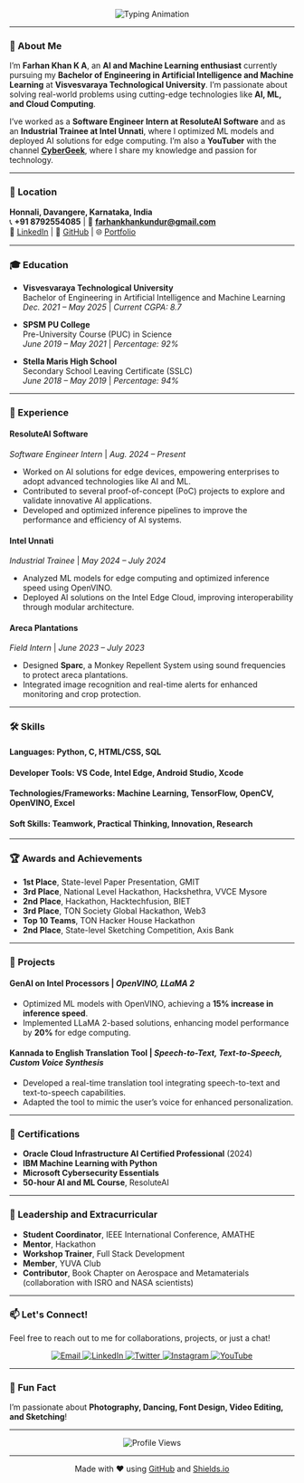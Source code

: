 <p align="center">
  <img src="https://readme-typing-svg.demolab.com?font=Fira+Code&weight=600&size=30&duration=4000&pause=1000&color=00FF00&center=true&vCenter=true&width=600&height=80&lines=Hey+👋%2C+I'm+Farhan+Khan;AI+Enthusiast+%7C+YouTuber+%7C+Developer;Let's+build+something+awesome!" alt="Typing Animation" />
</p>

---

### 🚀 About Me  
I’m **Farhan Khan K A**, an **AI and Machine Learning enthusiast** currently pursuing my **Bachelor of Engineering in Artificial Intelligence and Machine Learning** at **Visvesvaraya Technological University**. I’m passionate about solving real-world problems using cutting-edge technologies like **AI, ML, and Cloud Computing**.  

I’ve worked as a **Software Engineer Intern at ResoluteAI Software** and as an **Industrial Trainee at Intel Unnati**, where I optimized ML models and deployed AI solutions for edge computing. I’m also a **YouTuber** with the channel **[CyberGeek](https://www.youtube.com/user/@cybergeek4865)**, where I share my knowledge and passion for technology.  

---

### 📍 Location  
**Honnali, Davangere, Karnataka, India**  
📞 **+91 8792554085** | 📧 **farhankhankundur@gmail.com**  
🔗 [LinkedIn](https://linkedin.com/in/farhankhankundur) | 🐙 [GitHub](https://github.com/Farhankhankundur) | 🌐 [Portfolio](https://farhanportfolio.com)  

---

### 🎓 Education  
- **Visvesvaraya Technological University**  
  Bachelor of Engineering in Artificial Intelligence and Machine Learning  
  *Dec. 2021 – May 2025* | *Current CGPA: 8.7*  

- **SPSM PU College**  
  Pre-University Course (PUC) in Science  
  *June 2019 – May 2021* | *Percentage: 92%*  

- **Stella Maris High School**  
  Secondary School Leaving Certificate (SSLC)  
  *June 2018 – May 2019* | *Percentage: 94%*  

---

### 💼 Experience  
#### **ResoluteAI Software**  
*Software Engineer Intern* | *Aug. 2024 – Present*  
- Worked on AI solutions for edge devices, empowering enterprises to adopt advanced technologies like AI and ML.  
- Contributed to several proof-of-concept (PoC) projects to explore and validate innovative AI applications.  
- Developed and optimized inference pipelines to improve the performance and efficiency of AI systems.  

#### **Intel Unnati**  
*Industrial Trainee* | *May 2024 – July 2024*  
- Analyzed ML models for edge computing and optimized inference speed using OpenVINO.  
- Deployed AI solutions on the Intel Edge Cloud, improving interoperability through modular architecture.  

#### **Areca Plantations**  
*Field Intern* | *June 2023 – July 2023*  
- Designed **Sparc**, a Monkey Repellent System using sound frequencies to protect areca plantations.  
- Integrated image recognition and real-time alerts for enhanced monitoring and crop protection.  

---

### 🛠️ Skills  
#### **Languages**: Python, C, HTML/CSS, SQL  
#### **Developer Tools**: VS Code, Intel Edge, Android Studio, Xcode  
#### **Technologies/Frameworks**: Machine Learning, TensorFlow, OpenCV, OpenVINO, Excel  
#### **Soft Skills**: Teamwork, Practical Thinking, Innovation, Research  

---

### 🏆 Awards and Achievements  
- **1st Place**, State-level Paper Presentation, GMIT  
- **3rd Place**, National Level Hackathon, Hackshethra, VVCE Mysore  
- **2nd Place**, Hackathon, Hacktechfusion, BIET  
- **3rd Place**, TON Society Global Hackathon, Web3  
- **Top 10 Teams**, TON Hacker House Hackathon  
- **2nd Place**, State-level Sketching Competition, Axis Bank  

---

### 📌 Projects  
#### **GenAI on Intel Processors** | *OpenVINO, LLaMA 2*  
- Optimized ML models with OpenVINO, achieving a **15% increase in inference speed**.  
- Implemented LLaMA 2-based solutions, enhancing model performance by **20%** for edge computing.  

#### **Kannada to English Translation Tool** | *Speech-to-Text, Text-to-Speech, Custom Voice Synthesis*  
- Developed a real-time translation tool integrating speech-to-text and text-to-speech capabilities.  
- Adapted the tool to mimic the user’s voice for enhanced personalization.  

---

### 📜 Certifications  
- **Oracle Cloud Infrastructure AI Certified Professional** (2024)  
- **IBM Machine Learning with Python**  
- **Microsoft Cybersecurity Essentials**  
- **50-hour AI and ML Course**, ResoluteAI  

---

### 🌟 Leadership and Extracurricular  
- **Student Coordinator**, IEEE International Conference, AMATHE  
- **Mentor**, Hackathon  
- **Workshop Trainer**, Full Stack Development  
- **Member**, YUVA Club  
- **Contributor**, Book Chapter on Aerospace and Metamaterials (collaboration with ISRO and NASA scientists)  

---

### 📫 Let's Connect!  
Feel free to reach out to me for collaborations, projects, or just a chat!  

<div align="center">
  <a href="mailto:farhankhankundur@gmail.com">
    <img src="https://img.shields.io/badge/Email-D14836?style=for-the-badge&logo=gmail&logoColor=white" alt="Email" />
  </a>
  <a href="https://linkedin.com/in/farhankhankundur">
    <img src="https://img.shields.io/badge/LinkedIn-0077B5?style=for-the-badge&logo=linkedin&logoColor=white" alt="LinkedIn" />
  </a>
  <a href="https://twitter.com/FarhanKhank18">
    <img src="https://img.shields.io/badge/Twitter-1DA1F2?style=for-the-badge&logo=twitter&logoColor=white" alt="Twitter" />
  </a>
  <a href="https://instagram.com/farhan__khan__51">
    <img src="https://img.shields.io/badge/Instagram-E4405F?style=for-the-badge&logo=instagram&logoColor=white" alt="Instagram" />
  </a>
  <a href="https://www.youtube.com/user/@cybergeek4865">
    <img src="https://img.shields.io/badge/YouTube-FF0000?style=for-the-badge&logo=youtube&logoColor=white" alt="YouTube" />
  </a>
</div>

---

### 🎨 Fun Fact  
I’m passionate about **Photography, Dancing, Font Design, Video Editing, and Sketching**!  

---

<div align="center">
  <img src="https://komarev.com/ghpvc/?username=Farhankhankundur&style=flat-square&color=blue" alt="Profile Views" />
</div>

---

<div align="center">
  Made with ❤️ using <a href="https://github.com/Farhankhankundur">GitHub</a> and <a href="https://shields.io/">Shields.io</a>
</div>
